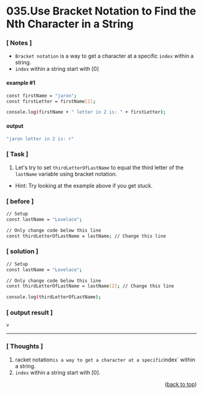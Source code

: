 <a name="topage"></a>

# 035.Use Bracket Notation to Find the Nth Character in a String

### [ Notes ]
  * `Bracket notation` is a way to get a character at a specific `index` within a string.
  * `index` within a string start with [0] 

#### example #1

```sh
const firstName = "jaron";
const firstLetter = firstName[2];

console.log(firstName + " letter in 2 is: " + firstLetter);
```

#### output
```sh
"jaron letter in 2 is: r"
```

### [ Task ]
  1. Let's try to set `thirdLetterOfLastName` to equal the third letter of the `lastName` variable using bracket notation.
  * Hint: Try looking at the example above if you get stuck.

### [ before ]

```sh
// Setup
const lastName = "Lovelace";

// Only change code below this line
const thirdLetterOfLastName = lastName; // Change this line
```

### [ solution ]

```sh
// Setup
const lastName = "Lovelace";

// Only change code below this line
const thirdLetterOfLastName = lastName[2]; // Change this line

console.log(thirdLetterOfLastName);
```

### [ output result ]

```sh
v
```

-----

### [ Thoughts ]

  1. racket notation` is a way to get a character at a specific `index` within a string.
  2. `index` within a string start with [0].
  

<p align="right">(<a href="#topage">back to top</a>)</p>
<br/>
<br/>
